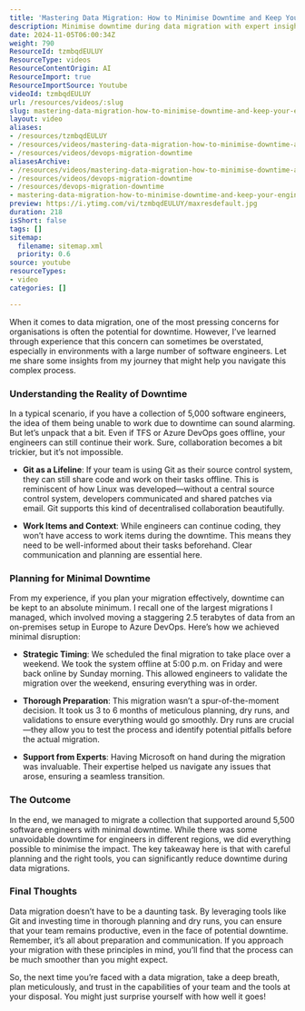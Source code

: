 ```yaml
---
title: 'Mastering Data Migration: How to Minimise Downtime and Keep Your Engineers Productive'
description: Minimise downtime during data migration with expert insights! Discover how strategic planning and Git can keep your team productive.
date: 2024-11-05T06:00:34Z
weight: 790
ResourceId: tzmbqdEULUY
ResourceType: videos
ResourceContentOrigin: AI
ResourceImport: true
ResourceImportSource: Youtube
videoId: tzmbqdEULUY
url: /resources/videos/:slug
slug: mastering-data-migration-how-to-minimise-downtime-and-keep-your-engineers-productive
layout: video
aliases:
- /resources/tzmbqdEULUY
- /resources/videos/mastering-data-migration-how-to-minimise-downtime-and-keep-your-engineers-productive
- /resources/videos/devops-migration-downtime
aliasesArchive:
- /resources/videos/mastering-data-migration-how-to-minimise-downtime-and-keep-your-engineers-productive
- /resources/videos/devops-migration-downtime
- /resources/devops-migration-downtime
- mastering-data-migration-how-to-minimise-downtime-and-keep-your-engineers-productive
preview: https://i.ytimg.com/vi/tzmbqdEULUY/maxresdefault.jpg
duration: 218
isShort: false
tags: []
sitemap:
  filename: sitemap.xml
  priority: 0.6
source: youtube
resourceTypes:
- video
categories: []

---
```

When it comes to data migration, one of the most pressing concerns for organisations is often the potential for downtime. However, I’ve learned through experience that this concern can sometimes be overstated, especially in environments with a large number of software engineers. Let me share some insights from my journey that might help you navigate this complex process.

### Understanding the Reality of Downtime

In a typical scenario, if you have a collection of 5,000 software engineers, the idea of them being unable to work due to downtime can sound alarming. But let’s unpack that a bit. Even if TFS or Azure DevOps goes offline, your engineers can still continue their work. Sure, collaboration becomes a bit trickier, but it’s not impossible. 

- **Git as a Lifeline**: If your team is using Git as their source control system, they can still share code and work on their tasks offline. This is reminiscent of how Linux was developed—without a central source control system, developers communicated and shared patches via email. Git supports this kind of decentralised collaboration beautifully.

- **Work Items and Context**: While engineers can continue coding, they won’t have access to work items during the downtime. This means they need to be well-informed about their tasks beforehand. Clear communication and planning are essential here.

### Planning for Minimal Downtime

From my experience, if you plan your migration effectively, downtime can be kept to an absolute minimum. I recall one of the largest migrations I managed, which involved moving a staggering 2.5 terabytes of data from an on-premises setup in Europe to Azure DevOps. Here’s how we achieved minimal disruption:

- **Strategic Timing**: We scheduled the final migration to take place over a weekend. We took the system offline at 5:00 p.m. on Friday and were back online by Sunday morning. This allowed engineers to validate the migration over the weekend, ensuring everything was in order.

- **Thorough Preparation**: This migration wasn’t a spur-of-the-moment decision. It took us 3 to 6 months of meticulous planning, dry runs, and validations to ensure everything would go smoothly. Dry runs are crucial—they allow you to test the process and identify potential pitfalls before the actual migration.

- **Support from Experts**: Having Microsoft on hand during the migration was invaluable. Their expertise helped us navigate any issues that arose, ensuring a seamless transition.

### The Outcome

In the end, we managed to migrate a collection that supported around 5,500 software engineers with minimal downtime. While there was some unavoidable downtime for engineers in different regions, we did everything possible to minimise the impact. The key takeaway here is that with careful planning and the right tools, you can significantly reduce downtime during data migrations.

### Final Thoughts

Data migration doesn’t have to be a daunting task. By leveraging tools like Git and investing time in thorough planning and dry runs, you can ensure that your team remains productive, even in the face of potential downtime. Remember, it’s all about preparation and communication. If you approach your migration with these principles in mind, you’ll find that the process can be much smoother than you might expect. 

So, the next time you’re faced with a data migration, take a deep breath, plan meticulously, and trust in the capabilities of your team and the tools at your disposal. You might just surprise yourself with how well it goes!
